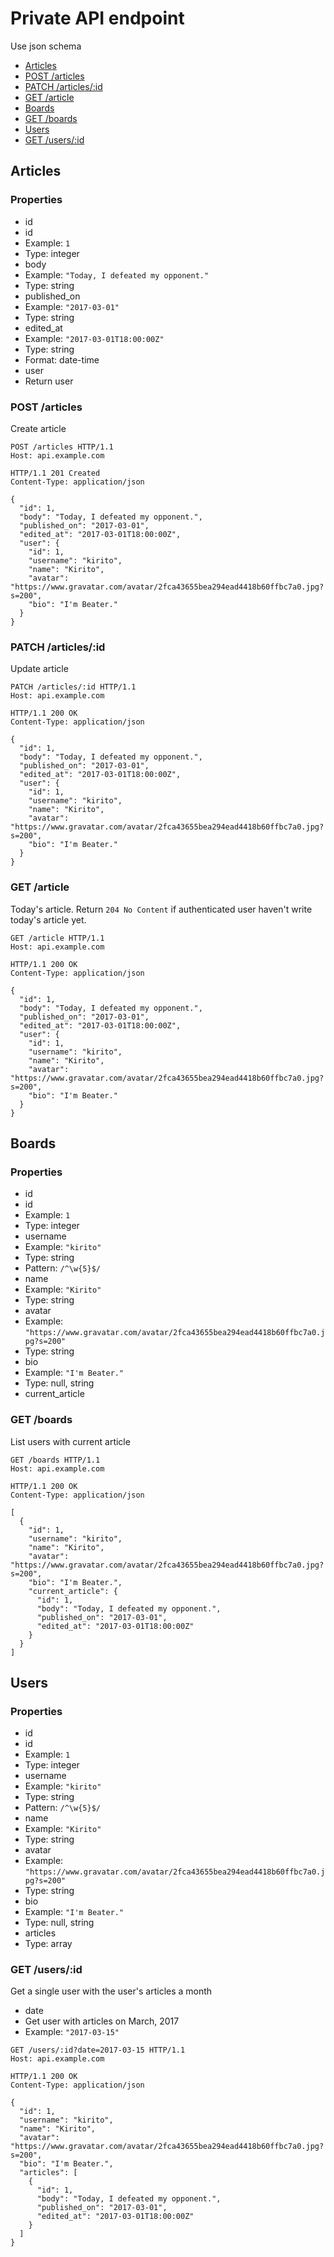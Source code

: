 # Private API endpoint
Use json schema

* [Articles](#articles)
 * [POST /articles](#post-articles)
 * [PATCH /articles/:id](#patch-articlesid)
 * [GET /article](#get-article)
* [Boards](#boards)
 * [GET /boards](#get-boards)
* [Users](#users)
 * [GET /users/:id](#get-usersid)

## Articles


### Properties
* id
 * id
 * Example: `1`
 * Type: integer
* body
 * Example: `"Today, I defeated my opponent."`
 * Type: string
* published_on
 * Example: `"2017-03-01"`
 * Type: string
* edited_at
 * Example: `"2017-03-01T18:00:00Z"`
 * Type: string
 * Format: date-time
* user
 * Return user

### POST /articles
Create article

```
POST /articles HTTP/1.1
Host: api.example.com
```

```
HTTP/1.1 201 Created
Content-Type: application/json

{
  "id": 1,
  "body": "Today, I defeated my opponent.",
  "published_on": "2017-03-01",
  "edited_at": "2017-03-01T18:00:00Z",
  "user": {
    "id": 1,
    "username": "kirito",
    "name": "Kirito",
    "avatar": "https://www.gravatar.com/avatar/2fca43655bea294ead4418b60ffbc7a0.jpg?s=200",
    "bio": "I'm Beater."
  }
}
```

### PATCH /articles/:id
Update article

```
PATCH /articles/:id HTTP/1.1
Host: api.example.com
```

```
HTTP/1.1 200 OK
Content-Type: application/json

{
  "id": 1,
  "body": "Today, I defeated my opponent.",
  "published_on": "2017-03-01",
  "edited_at": "2017-03-01T18:00:00Z",
  "user": {
    "id": 1,
    "username": "kirito",
    "name": "Kirito",
    "avatar": "https://www.gravatar.com/avatar/2fca43655bea294ead4418b60ffbc7a0.jpg?s=200",
    "bio": "I'm Beater."
  }
}
```

### GET /article
Today's article. Return `204 No Content` if authenticated user haven't write today's article yet.

```
GET /article HTTP/1.1
Host: api.example.com
```

```
HTTP/1.1 200 OK
Content-Type: application/json

{
  "id": 1,
  "body": "Today, I defeated my opponent.",
  "published_on": "2017-03-01",
  "edited_at": "2017-03-01T18:00:00Z",
  "user": {
    "id": 1,
    "username": "kirito",
    "name": "Kirito",
    "avatar": "https://www.gravatar.com/avatar/2fca43655bea294ead4418b60ffbc7a0.jpg?s=200",
    "bio": "I'm Beater."
  }
}
```

## Boards


### Properties
* id
 * id
 * Example: `1`
 * Type: integer
* username
 * Example: `"kirito"`
 * Type: string
 * Pattern: `/^\w{5}$/`
* name
 * Example: `"Kirito"`
 * Type: string
* avatar
 * Example: `"https://www.gravatar.com/avatar/2fca43655bea294ead4418b60ffbc7a0.jpg?s=200"`
 * Type: string
* bio
 * Example: `"I'm Beater."`
 * Type: null, string
* current_article

### GET /boards
List users with current article

```
GET /boards HTTP/1.1
Host: api.example.com
```

```
HTTP/1.1 200 OK
Content-Type: application/json

[
  {
    "id": 1,
    "username": "kirito",
    "name": "Kirito",
    "avatar": "https://www.gravatar.com/avatar/2fca43655bea294ead4418b60ffbc7a0.jpg?s=200",
    "bio": "I'm Beater.",
    "current_article": {
      "id": 1,
      "body": "Today, I defeated my opponent.",
      "published_on": "2017-03-01",
      "edited_at": "2017-03-01T18:00:00Z"
    }
  }
]
```

## Users


### Properties
* id
 * id
 * Example: `1`
 * Type: integer
* username
 * Example: `"kirito"`
 * Type: string
 * Pattern: `/^\w{5}$/`
* name
 * Example: `"Kirito"`
 * Type: string
* avatar
 * Example: `"https://www.gravatar.com/avatar/2fca43655bea294ead4418b60ffbc7a0.jpg?s=200"`
 * Type: string
* bio
 * Example: `"I'm Beater."`
 * Type: null, string
* articles
 * Type: array

### GET /users/:id
Get a single user with the user's articles a month

* date
 * Get user with articles on March, 2017
 * Example: `"2017-03-15"`

```
GET /users/:id?date=2017-03-15 HTTP/1.1
Host: api.example.com
```

```
HTTP/1.1 200 OK
Content-Type: application/json

{
  "id": 1,
  "username": "kirito",
  "name": "Kirito",
  "avatar": "https://www.gravatar.com/avatar/2fca43655bea294ead4418b60ffbc7a0.jpg?s=200",
  "bio": "I'm Beater.",
  "articles": [
    {
      "id": 1,
      "body": "Today, I defeated my opponent.",
      "published_on": "2017-03-01",
      "edited_at": "2017-03-01T18:00:00Z"
    }
  ]
}
```

